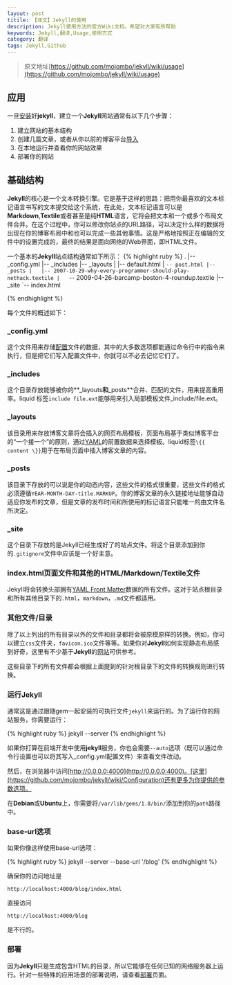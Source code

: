 ```yaml
---
layout: post
titile: 【译文】Jekyll的使用
description: Jekyll使用方法的官方Wiki文档。希望对大家有所帮助
keywords: Jekyll,翻译,Usage,使用方式
category: 翻译
tags: Jekyll,Github
---
```


> 原文地址[https://github.com/mojombo/jekyll/wiki/usage](https://github.com/mojombo/jekyll/wiki/usage)

## 应用 ##
一旦[安装](http://flyaway1217.github.com/%E7%BF%BB%E8%AF%91/2012/11/26/Jekyll-Wiki-Install.html)好**jekyll**，建立一个**Jekyll**网站通常有以下几个步骤：

1. 建立网站的基本结构
2. 创建几篇文章，或者从你以前的博客平台[导入](https://github.com/mojombo/jekyll/wiki/Blog-Migrations)
3. 在本地运行并查看你的网站效果
4. 部署你的网站

## 基础结构 ##

**Jekyll**的核心是一个文本转换引擎。它是基于这样的思路：把用你最喜欢的文本标记语言书写的文本提交给这个系统，在此处，文本标记语言可以是**Markdown**,**Textile**或者甚至是纯**HTML**语言，它将会把文本和一个或多个布局文件合并。在这个过程中，你可以修改你站点的URL路径，可以决定什么样的数据将出现在你的博客布局中和也可以完成一些其他事情。这是严格地按照正在编辑的文件中的设置完成的，最终的结果是面向网络的Web界面，即HTML文件。

一个基本的**Jekyll**站点结构通常如下所示：
{% highlight ruby %}
.
|-- _config.yml
|-- _includes
|-- _layouts
|   |-- default.html
|   `-- post.html
|-- _posts
|   |-- 2007-10-29-why-every-programmer-should-play-nethack.textile
|   `-- 2009-04-26-barcamp-boston-4-roundup.textile
|-- _site
`-- index.html

{% endhighlight %}

每个文件的概述如下：

### \_config.yml ###

这个文件用来存储[配置](https://github.com/mojombo/jekyll/wiki/Configuration)文件的数据，其中的大多数选项都能通过命令行中的指令来执行，但是把它们写入配置文件中，你就可以不必去记忆它们了。

### \_includes ###

这个目录存放能够被你的**_layouts**和**_posts**合并、匹配的文件，用来提高重用率。liquid 标签`include file.ext`能够用来引入局部模板文件_include/file.ext。

### \_layouts ###

该目录用来存放博客文章将会插入的网页布局模板，页面布局基于类似博客平台的“一个接一个”的原则，通过[YAML](https://github.com/mojombo/jekyll/wiki/YAML-Front-Matter)的前置数据来选择模板。liquid标签`\{{ content \}}`用于在布局页面中插入博客文章的内容。

### \_posts ###

该目录下存放的可以说是你的动态内容，这些文件的格式很重要，这些文件的格式必须遵循`YEAR-MONTH-DAY-title.MARKUP`。你的博客文章的永久链接地址能够自动适应你发布的文章，但是文章的发布时间和所使用的标记语言只能唯一的由文件名所决定。

### \_site ###

这个目录下存放的是Jekyll已经生成好了的站点文件。将这个目录添加到你的`.gitignore`文件中应该是一个好主意。

### index.html页面文件和其他的HTML/Markdown/Textile文件 ###

Jekyll将会转换头部拥有[YAML Front Matter](https://github.com/mojombo/jekyll/wiki/YAML-Front-Matter)数据的所有文件。这对于站点根目录和所有其他目录下的`.html`，`markdown`，`.md`文件都适用。

### 其他文件/目录 ###

除了以上列出的所有目录以外的文件和目录都将会被原模原样的转换。例如，你可以建立`css`文件夹，`favicon.ico`文件等等。如果你对**Jekyll**如何实现静态布局感到好奇，这里有不少基于**Jekyll**的[网站](https://github.com/mojombo/jekyll/wiki/Sites)可供参考。

这些目录下的所有文件都会根据上面提到的针对根目录下的文件的转换规则进行转换。

### 运行Jekyll ###

通常这是通过跟随gem一起安装的可执行文件`jekyll`来运行的。为了运行你的网站服务，你需要运行：

{% highlight ruby %}
jekyll --server
{% endhighlight %}

如果你打算在前端开发中使用**jekyll**服务，你也会需要`--auto`选项（既可以通过命令行设置也可以将其写入_config.yml配置文件）来查看文件改动。

然后，在浏览器中访问[http://0.0.0.0:4000](http://0.0.0.0:4000)。[这里](https://github.com/mojombo/jekyll/wiki/Configuration)还有更多为你提供的参数选项。

在**Debian**或**Ubuntu**上，你需要将`/var/lib/gems/1.8/bin/`添加到你的`path`路径中。

### base-url选项 ###

如果你像这样使用base-url选项：

{%  highlight ruby %}
jekyll --server --base-url '/blog'
{% endhighlight  %}

确保你的访问地址是

`http://localhost:4000/blog/index.html`

直接访问

`http://localhost:4000/blog`

是不行的。

### 部署 ###

因为**Jekyll**只是生成包含HTML的目录，所以它能够在任何已知的网络服务器上运行。针对一些特殊的应用场景的部署说明，请查看[部署](https://github.com/mojombo/jekyll/wiki/Deployment)页面。


